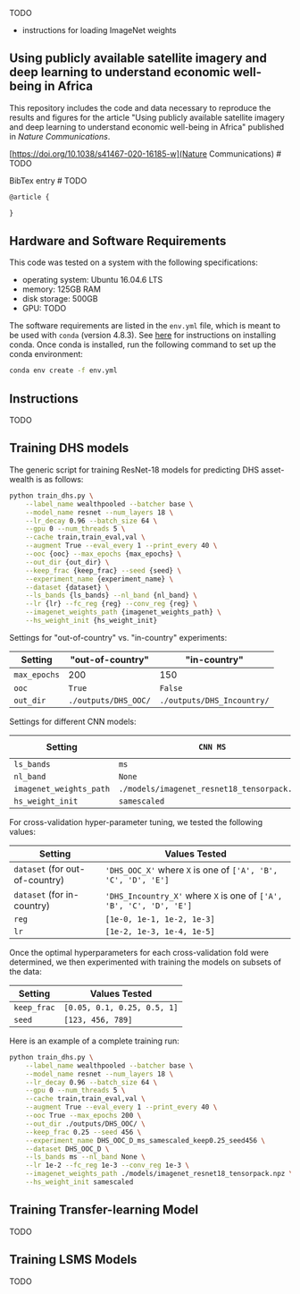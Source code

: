 TODO
- instructions for loading ImageNet weights

## Using publicly available satellite imagery and deep learning to understand economic well-being in Africa

This repository includes the code and data necessary to reproduce the results and figures for the article "Using publicly available satellite imagery and deep learning to understand economic well-being in Africa" published in *Nature Communications*.

[https://doi.org/10.1038/s41467-020-16185-w](Nature Communications)  # TODO

BibTex entry  # TODO

```tex
@article {

}
```


## Hardware and Software Requirements

This code was tested on a system with the following specifications:

- operating system: Ubuntu 16.04.6 LTS
- memory: 125GB RAM
- disk storage: 500GB
- GPU: TODO

The software requirements are listed in the `env.yml` file, which is meant to be used with `conda` (version 4.8.3). See [here](https://docs.conda.io/projects/conda/en/latest/user-guide/install/) for instructions on installing conda. Once conda is installed, run the following command to set up the conda environment:

```bash
conda env create -f env.yml
```


## Instructions

TODO


## Training DHS models

The generic script for training ResNet-18 models for predicting DHS asset-wealth is as follows:

```bash
python train_dhs.py \
    --label_name wealthpooled --batcher base \
    --model_name resnet --num_layers 18 \
    --lr_decay 0.96 --batch_size 64 \
    --gpu 0 --num_threads 5 \
    --cache train,train_eval,val \
    --augment True --eval_every 1 --print_every 40 \
    --ooc {ooc} --max_epochs {max_epochs} \
    --out_dir {out_dir} \
    --keep_frac {keep_frac} --seed {seed} \
    --experiment_name {experiment_name} \
    --dataset {dataset} \
    --ls_bands {ls_bands} --nl_band {nl_band} \
    --lr {lr} --fc_reg {reg} --conv_reg {reg} \
    --imagenet_weights_path {imagenet_weights_path} \
    --hs_weight_init {hs_weight_init}
```

Settings for "out-of-country" vs. "in-country" experiments:

Setting      | "out-of-country"     | "in-country"
-------------|----------------------|-------------
`max_epochs` | 200                  | 150
`ooc`        | `True`               | `False`
`out_dir`    | `./outputs/DHS_OOC/` | `./outputs/DHS_Incountry/`

Settings for different CNN models:

Setting                 | `CNN MS`                                    | `CNN NL`
------------------------|---------------------------------------------|-------------
`ls_bands`              | `ms`                                        | `None`
`nl_band`               | `None`                                      | `split`
`imagenet_weights_path` | `./models/imagenet_resnet18_tensorpack.npz` | `None`
`hs_weight_init`        | `samescaled`                                | `None`

For cross-validation hyper-parameter tuning, we tested the following values:

Setting                        | Values Tested
-------------------------------|--------------------------------------------------------------------
`dataset` (for out-of-country) | `'DHS_OOC_X'` where `X` is one of `['A', 'B', 'C', 'D', 'E']`
`dataset` (for in-country)     | `'DHS_Incountry_X'` where `X` is one of `['A', 'B', 'C', 'D', 'E']`
`reg`                          | `[1e-0, 1e-1, 1e-2, 1e-3]`
`lr`                           | `[1e-2, 1e-3, 1e-4, 1e-5]`

Once the optimal hyperparameters for each cross-validation fold were determined, we then experimented with training the models on subsets of the data:

Setting     | Values Tested
------------|----------------------------
`keep_frac` | `[0.05, 0.1, 0.25, 0.5, 1]`
`seed`      | `[123, 456, 789]`

Here is an example of a complete training run:

```bash
python train_dhs.py \
    --label_name wealthpooled --batcher base \
    --model_name resnet --num_layers 18 \
    --lr_decay 0.96 --batch_size 64 \
    --gpu 0 --num_threads 5 \
    --cache train,train_eval,val \
    --augment True --eval_every 1 --print_every 40 \
    --ooc True --max_epochs 200 \
    --out_dir ./outputs/DHS_OOC/ \
    --keep_frac 0.25 --seed 456 \
    --experiment_name DHS_OOC_D_ms_samescaled_keep0.25_seed456 \
    --dataset DHS_OOC_D \
    --ls_bands ms --nl_band None \
    --lr 1e-2 --fc_reg 1e-3 --conv_reg 1e-3 \
    --imagenet_weights_path ./models/imagenet_resnet18_tensorpack.npz \
    --hs_weight_init samescaled
```


## Training Transfer-learning Model

TODO


## Training LSMS Models

TODO
